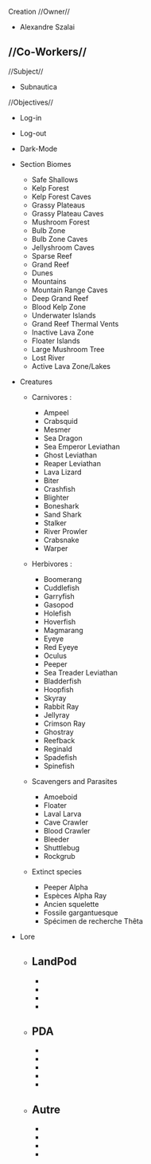 Creation
//Owner//
- Alexandre Szalai

//Co-Workers//
- 

//Subject//
- Subnautica 

//Objectives//
- Log-in
- Log-out
- Dark-Mode
- Section Biomes
    - Safe Shallows	
    - Kelp Forest	
    - Kelp Forest Caves
    - Grassy Plateaus	
    - Grassy Plateau Caves	
    - Mushroom Forest	
    - Bulb Zone	
    - Bulb Zone Caves	
    - Jellyshroom Caves	
    - Sparse Reef	
    - Grand Reef	
    - Dunes	
    - Mountains
    - Mountain Range Caves	
    - Deep Grand Reef	
    - Blood Kelp Zone	
    - Underwater Islands	
    - Grand Reef Thermal Vents
    - Inactive Lava Zone	
    - Floater Islands	
    - Large Mushroom Tree	
    - Lost River	
    - Active Lava Zone/Lakes	

- Creatures
    - Carnivores : 
        - Ampeel
        - Crabsquid
        - Mesmer
        - Sea Dragon
        - Sea Emperor Leviathan
        - Ghost Leviathan
        - Reaper Leviathan
        - Lava Lizard
        - Biter
        - Crashfish
        - Blighter
        - Boneshark
        - Sand Shark
        - Stalker
        - River Prowler
        - Crabsnake
        - Warper

    - Herbivores : 
        - Boomerang
        - Cuddlefish
        - Garryfish
        - Gasopod
        - Holefish
        - Hoverfish
        - Magmarang
        - Eyeye
        - Red Eyeye
        - Oculus
        - Peeper
        - Sea Treader Leviathan
        - Bladderfish
        - Hoopfish
        - Skyray
        - Rabbit Ray
        - Jellyray
        - Crimson Ray
        - Ghostray
        - Reefback
        - Reginald
        - Spadefish
        - Spinefish

    - Scavengers and Parasites
        - Amoeboid
        - Floater
        - Laval Larva
        - Cave Crawler
        - Blood Crawler
        - Bleeder
        - Shuttlebug
        - Rockgrub

    - Extinct species
        - Peeper Alpha
        - Espèces Alpha Ray	
        - Ancien squelette
        - Fossile gargantuesque
        - Spécimen de recherche Thêta
    

- Lore
    - LandPod
        - 
        - 
        - 
        - 
        - 
    - PDA
        - 
        - 
        - 
        - 
        - 
        - 
    - Autre
        - 
        - 
        - 
        - 
        - 
         